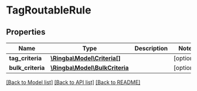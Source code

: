 # TagRoutableRule

## Properties
Name | Type | Description | Notes
------------ | ------------- | ------------- | -------------
**tag_criteria** | [**\Ringba\Model\Criteria[]**](Criteria.md) |  | [optional] 
**bulk_criteria** | [**\Ringba\Model\BulkCriteria**](BulkCriteria.md) |  | [optional] 

[[Back to Model list]](../README.md#documentation-for-models) [[Back to API list]](../README.md#documentation-for-api-endpoints) [[Back to README]](../README.md)



